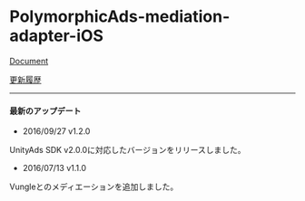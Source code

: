 # PolymorphicAds-mediation-adapter-iOS

[Document](https://github.com/FullSpeedInc-SmartPhoneDepartment/PolymorphicAds-mediation-adapter-iOS/wiki)

[更新履歴](https://github.com/FullSpeedInc-SmartPhoneDepartment/PolymorphicAds-mediation-adapter-iOS/wiki/%E6%9B%B4%E6%96%B0%E5%B1%A5%E6%AD%B4)

---

#### 最新のアップデート

* 2016/09/27 v1.2.0

UnityAds SDK v2.0.0に対応したバージョンをリリースしました。

* 2016/07/13 v1.1.0

Vungleとのメディエーションを追加しました。

